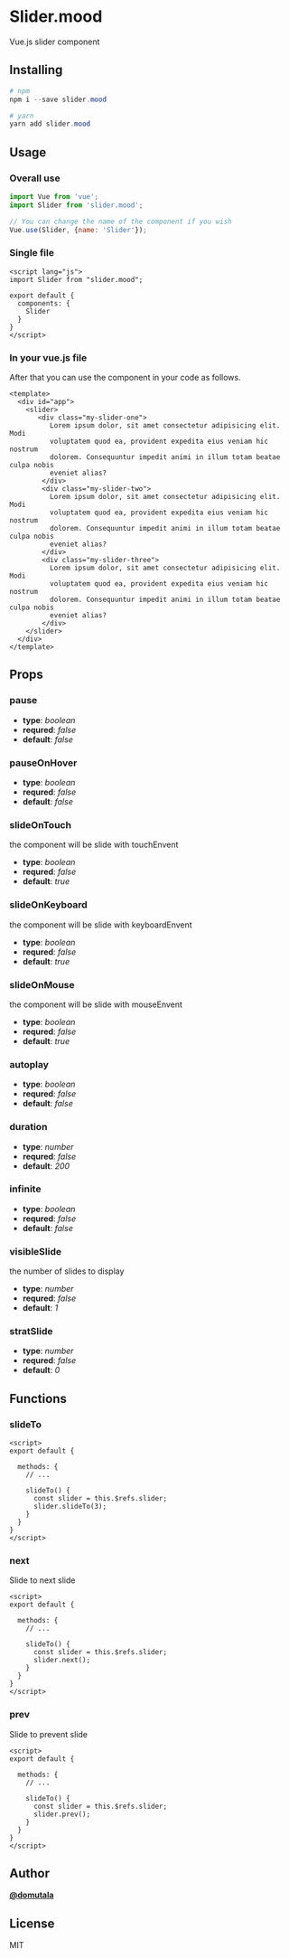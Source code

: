 # Slider.mood

Vue.js slider component

## Installing

```PowerShell
# npm
npm i --save slider.mood

# yarn
yarn add slider.mood

```

## Usage

### Overall use

```Javascript
import Vue from 'vue';
import Slider from 'slider.mood';

// You can change the name of the component if you wish
Vue.use(Slider, {name: 'Slider'});
```

### Single file

```Vue
<script lang="js">
import Slider from "slider.mood";

export default {
  components: {
    Slider
  }
}
</script>
```

### In your vue.js file

After that you can use the component in your code as follows.

```Vue
<template>
  <div id="app">
    <slider>
       <div class="my-slider-one">
          Lorem ipsum dolor, sit amet consectetur adipisicing elit. Modi
          voluptatem quod ea, provident expedita eius veniam hic nostrum
          dolorem. Consequuntur impedit animi in illum totam beatae culpa nobis
          eveniet alias?
        </div>
        <div class="my-slider-two">
          Lorem ipsum dolor, sit amet consectetur adipisicing elit. Modi
          voluptatem quod ea, provident expedita eius veniam hic nostrum
          dolorem. Consequuntur impedit animi in illum totam beatae culpa nobis
          eveniet alias?
        </div>
        <div class="my-slider-three">
          Lorem ipsum dolor, sit amet consectetur adipisicing elit. Modi
          voluptatem quod ea, provident expedita eius veniam hic nostrum
          dolorem. Consequuntur impedit animi in illum totam beatae culpa nobis
          eveniet alias?
        </div>
    </slider>
  </div>
</template>
```

## Props

### pause

- **type**: _boolean_
- **requred**: _false_
- **default**: _false_

### pauseOnHover

- **type**: _boolean_
- **requred**: _false_
- **default**: _false_

### slideOnTouch

the component will be slide with touchEnvent

- **type**: _boolean_
- **requred**: _false_
- **default**: _true_

### slideOnKeyboard

the component will be slide with keyboardEnvent

- **type**: _boolean_
- **requred**: _false_
- **default**: _true_

### slideOnMouse

the component will be slide with mouseEnvent

- **type**: _boolean_
- **requred**: _false_
- **default**: _true_

### autoplay

- **type**: _boolean_
- **requred**: _false_
- **default**: _false_

### duration

- **type**: _number_
- **requred**: _false_
- **default**: _200_

### infinite

- **type**: _boolean_
- **requred**: _false_
- **default**: _false_

### visibleSlide

the number of slides to display

- **type**: _number_
- **requred**: _false_
- **default**: _1_

### stratSlide

- **type**: _number_
- **requred**: _false_
- **default**: _0_

## Functions

### slideTo

```Vue
<script>
export default {

  methods: {
    // ...

    slideTo() {
      const slider = this.$refs.slider;
      slider.slideTo(3);
    }
  }
}
</script>
```

### next

Slide to next slide

```Vue
<script>
export default {

  methods: {
    // ...

    slideTo() {
      const slider = this.$refs.slider;
      slider.next();
    }
  }
}
</script>
```

### prev

Slide to prevent slide

```Vue
<script>
export default {

  methods: {
    // ...

    slideTo() {
      const slider = this.$refs.slider;
      slider.prev();
    }
  }
}
</script>
```

## Author

**[@domutala](https://github.com/domutala)**

## License

MIT
